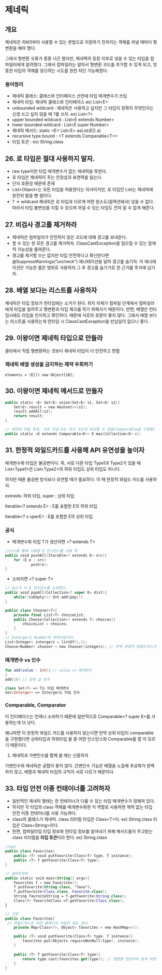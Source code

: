 # 제네릭

## 개요

제네릭은 자바5부터 사용할 수 있는 문법으로 지원하기 전까지는 객체를 꺼낼 때마다 형변환을 해야 했다.

그래서 형변환 오류가 종종 나곤 했지만, 제네렉의 등장 이후로 넣을 수 있는 타입을 컴파일러에게 알려줬다. 그래서 컴파일러는 알아서 형변환 코드를 추가할 수 있게 되고, 엉뚱한 타입의 객체를 넣으려는 시도를 원천 차단 가능해졌다.

### 용어정리

* 제네릭 클래스: 클래스와 인터페이스 선언에 타입 매개변수가 쓰임
* 제네릭 타입: 제네릭 클래스와 인터페이스 ex) List\<E>
* unbounded wildcard : 제네릭은 사용하고 싶지만 그 타입이 정확히 무엇인지는 신경 쓰고 싶지 않을 때 ?를 쓰자. ex) List\<?>
* upper bounded wildcard : List\<E extends Number>
* lower bounded wildcard : List\<E super Number>
* 제네릭 메서드: static \<E> List\<E> asList(E\[] a)
* recursive type bound : \<T extends Comparable\<T>>
* 타입 토큰 : ex) String.class



## 26. 로 타입은 절대 사용하지 말자.

* raw type이란 타입 매개변수가 없는 제네릭을 뜻한다.
* 로 타입은 제네릭이 주는 안정성과 표현력을 잃는다.
* 단지 호환성 때문에 존재
* List\<Object>는 모든 타입을 허용한다는 의사이지만, 로 타입인 List는 제네릭에 완전히 발을 뺀 셈이다.
* ? → wildcard 제네릭은 로 타입과 다르게 어떤 원소도(컬렉션에서) 넣을 수 없다. 따라서 타입 불변성을 지킬 수 있으며 꺼낼 수 있는 타입도 전혀 알 수 없게 해준다.



## 27. 비검사 경고를 제거하라

* 제네릭은 컴파일러가 안전하지 않은 코드에 대해 경고를 보내준다.
* 할 수 있는 한 모든 경고를 제거하자. ClassCastException을 일으킬 수 있는 잠재적 가능성을 줄여준다.
* 경고를 제거할 수는 없지만 타입 안전하다고 확신한다면 @SuppressWarnings(”uncheck”) 애너테이션을 달아 경고를 숨기자. 이 애너테이션은 가능한 좁은 범위로 사용하자.그 후 경고를 숨기기로 한 근거를 주석에 남기자.



## 28. 배열 보다는 리스트를 사용하자

제네릭은 타입 정보가 런타임에는 소거가 된다. 취지 자체가 컴파일 단계에서 컴파일러에게 타입을 알려주고 형변환과 타입 체크를 하기 위해서기 때문이다. 반면, 배열은 런타임시에도 타입을 인지하고 확인하다. 때문에 서로의 호환이 좋지 않다. 그래서 배열 보다는 리스트를 사용하는게 런타임 시 ClassCastException을 만날일이 없으니 좋다.



## 29. 이왕이면 제네릭 타입으로 만들라

클라에서 직접 형변환하는 것보다 제네릭 타입이 더 안전하고 편함

### 제네릭 배열 생성을 금지하는 제약 우회하기

`elements = (E[]) new Object[10];`



## 30. 이왕이면 제네릭 메서드로 만들자

```kotlin
public static <E> Set<E> union(Set<E> s1, Set<E> s2){
	Set<E> result = new Hashset<>(s1);
	result.addAll(s2);
	return result;
}

// 재귀적 타입 한정, 모든 타입 E는 자기 자신과 비교할 수 있음(Comparable을 구현함)
public static <E extends Comparable<E>> E max(Collection<E> c);

```



## 31. 한정적 와일드카드를 사용해 API 유연성을 높이자

매개변수화 타입은 불공변이다. 즉, 서로 다른 타입 Type1과 Type2가 있을 때 List\<Type1>은 List\<Type2>의 하위 타입도 상위 타입도 아니다.

하지만 때론 불공변 방식보다 유연할 때가 필요하다. 이 때 한정적 와일드 카드를 사용하자.

extneds: 하위 타입, super : 상위 타입

Iterable\<? extends E> : E를 포함한 E의 하위 타입

Iterable\<? s uperE> : E를 포함한 E의 상위 타입



### 공식

* 매개변수화 타입 T가 생산자면 \<? extends T>

```kotlin
//src를 통해 사용할 E 인스턴스를 사용 중 
public void pushAll(Iterable<? extends E> src){ 
	for (E e : src) 
			push(e);
}
```

* 소비자면 \<? super T>

```kotlin
// dst가 이 E 인스턴스를 소비한다.
public void popAll(Collection<? super E> dist){
	while(!isEmpty()) dst.add(pop())
}
```

```kotlin
public class Chooser<T>{
	private final List<T> choiceList;
	public Choose(Collection<? extends T> choices){
		choiceList = choices;
	}
}
// Interger는 Number의 하위타입이다.
List<Integer> intergers = listOf(1,2);
Choose<Number> chooser = new Chooser(integers); // 만약 한정적 와일드카드가 아니였다면 못 넣음. 
```

### 매개변수 vs 인수

```kotlin
fun add(value : Int){ // value => 매개변수 
}
add(10) // 실제 값 인수 

class Set<T> => T는 타입 매개변수
Set<Interger> => Interger는 타입 인수 
```

### Comparable, Comparator

이 인터페이스는 언제나 소비하기 때문에 일반적으로 Comparable\<? super E>를 사용하는게 더 낫다.

왜냐하면 이 한정적 와일드 카드를 사용하지 않는다면 만약 상위 타입이 comparable을 구현했다면 상위타입과 하위타입 둘 중 어떤 인스턴스와 Comparable를 할 지 모르기 때문이다.

1. 제네릭과 가변인수를 함께 쓸 때는 신중하자

가변인수와 제네릭은 궁합이 좋지 않다. 간변인수 기능은 배열을 노출해 추상화가 완벽하지 않고, 배열과 제네릭 타입의 규칙이 서로 다르기 때문이다.





## 33. 타입 안전 이종 컨테이너를 고려하자

* 일반적인 제네릭 형태는 한 컨테이너가 다룰 수 있는 타입 매개변수가 정해져 있다.
* 하지만 각 타입의 class 객체를 매개변수화한 키 역할로 사용하면 제약 없는 타입 안전 이종 컨테이너를 사용 가능하다.
* class의 클래스가 제네릭. class 리터럴 타입은 Class\<T>다. ex) String.class 타입은 Class\<String>이다.
* 한편, 컴파일타임 타입 정보와 런타임 정보를 알아내기 위해 메서드들이 주고받는 class 리터럴을 **타입 토큰**이라 한다. ex) String.class

```kotlin
//api
public class Favorites{
	public <T> void putFavorite(Class<T> type, T instance);
	public <T> T getFavorite(Class<T> type);
}

// 클라이언트 
public static void main(String[] args){
	Favorites f = new Favorites();
	f.putFavorite(String.class, "Java");
	f.putFavroite(Class.class, Favorite.class);
	String favroiteString = f.getFavorite(String.class);
	Class<?> favoriteClass =f.getFavorite(Class.class);
}

// 구현 
public class Favorites{
 // 와일드카드로 어떤 클래스의 타입이 와도 된다. 
	private Map<Class<?>, Object> favorites = new HashMap<>();

	public <T> void putFavorite(Class<T> type, T instance){
		favorites.put(Objects.requireNonNull(type), instance);
	}
	
	public <T> T getFavorite(Class<T> type){
		return type.cast(favorites.get(type)); // 형변환 연산자의 동적 버전
	}
}

```

